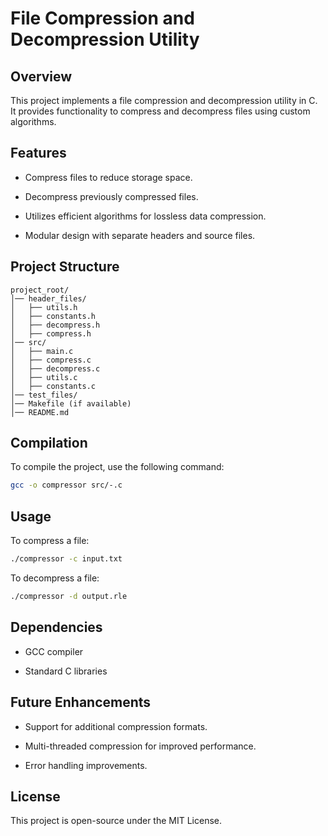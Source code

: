 # File Compression and Decompression Utility

## Overview

This project implements a file compression and decompression utility in C. It provides functionality to compress and decompress files using custom algorithms.

## Features

- Compress files to reduce storage space.

- Decompress previously compressed files.

- Utilizes efficient algorithms for lossless data compression.

- Modular design with separate headers and source files.

## Project Structure
```
project_root/
│── header_files/
│   ├── utils.h
│   ├── constants.h
│   ├── decompress.h
│   ├── compress.h
│── src/
│   ├── main.c
│   ├── compress.c
│   ├── decompress.c
│   ├── utils.c
│   ├── constants.c
│── test_files/
│── Makefile (if available)
│── README.md
```

## Compilation

To compile the project, use the following command:
```bash
gcc -o compressor src/-.c
```

## Usage

To compress a file:
```bash
./compressor -c input.txt
```
To decompress a file:
```bash
./compressor -d output.rle
```

## Dependencies

- GCC compiler

- Standard C libraries

## Future Enhancements

- Support for additional compression formats.

- Multi-threaded compression for improved performance.

- Error handling improvements.

## License

This project is open-source under the MIT License.
